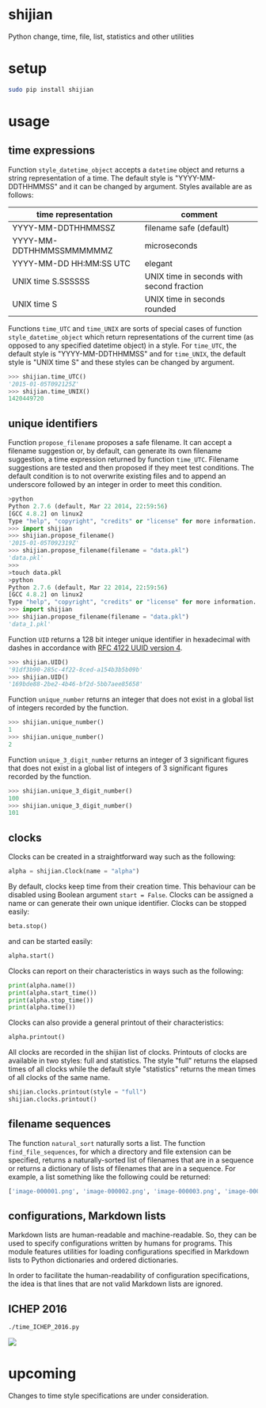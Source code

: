 # shijian

Python change, time, file, list, statistics and other utilities

# setup

```Bash
sudo pip install shijian
```

# usage

## time expressions

Function `style_datetime_object` accepts a `datetime` object and returns a string representation of a time. The default style is "YYYY-MM-DDTHHMMSS" and it can be changed by argument. Styles available are as follows:

|**time representation** |**comment**                              |
|------------------------|-----------------------------------------|
|YYYY-MM-DDTHHMMSSZ      |filename safe (default)                  |
|YYYY-MM-DDTHHMMSSMMMMMMZ|microseconds                             |
|YYYY-MM-DD HH:MM:SS UTC |elegant                                  |
|UNIX time S.SSSSSS      |UNIX time in seconds with second fraction|
|UNIX time S             |UNIX time in seconds rounded             |

Functions `time_UTC` and `time_UNIX` are sorts of special cases of function `style_datetime_object` which return representations of the current time (as opposed to any specified datetime object) in a style. For `time_UTC`, the default style is "YYYY-MM-DDTHHMMSS" and for `time_UNIX`, the default style is "UNIX time S" and these styles can be changed by argument.

```Python
>>> shijian.time_UTC()
'2015-01-05T092125Z'
>>> shijian.time_UNIX()
1420449720
```

## unique identifiers

Function `propose_filename` proposes a safe filename. It can accept a filename suggestion or, by default, can generate its own filename suggestion, a time expression returned by function `time_UTC`. Filename suggestions are tested and then proposed if they meet test conditions. The default condition is to not overwrite existing files and to append an underscore followed by an integer in order to meet this condition.

```Python
>python
Python 2.7.6 (default, Mar 22 2014, 22:59:56) 
[GCC 4.8.2] on linux2
Type "help", "copyright", "credits" or "license" for more information.
>>> import shijian
>>> shijian.propose_filename()
'2015-01-05T092319Z'
>>> shijian.propose_filename(filename = "data.pkl")
'data.pkl'
>>> 
>touch data.pkl
>python
Python 2.7.6 (default, Mar 22 2014, 22:59:56) 
[GCC 4.8.2] on linux2
Type "help", "copyright", "credits" or "license" for more information.
>>> import shijian
>>> shijian.propose_filename(filename = "data.pkl")
'data_1.pkl'
```

Function `UID` returns a 128 bit integer unique identifier in hexadecimal with dashes in accordance with [RFC 4122 UUID version 4](http://tools.ietf.org/html/rfc4122.html).

```Python
>>> shijian.UID()
'91df3b90-285c-4f22-8ced-a154b3b5b09b'
>>> shijian.UID()
'169bde88-2be2-4b46-bf2d-5bb7aee85658'
```

Function `unique_number` returns an integer that does not exist in a global list of integers recorded by the function.

```Python
>>> shijian.unique_number()
1
>>> shijian.unique_number()
2
```

Function `unique_3_digit_number` returns an integer of 3 significant figures that does not exist in a global list of integers of 3 significant figures recorded by the function.

```Python
>>> shijian.unique_3_digit_number()
100
>>> shijian.unique_3_digit_number()
101
```

## clocks

Clocks can be created in a straightforward way such as the following:

```Python
alpha = shijian.Clock(name = "alpha")
```

By default, clocks keep time from their creation time. This behaviour can be disabled using Boolean argument `start = False`. Clocks can be assigned a name or can generate their own unique identifier. Clocks can be stopped easily:

```Python
beta.stop()
```

and can be started easily:

```Python
alpha.start()
```

Clocks can report on their characteristics in ways such as the following:

```Python
print(alpha.name())
print(alpha.start_time())
print(alpha.stop_time())
print(alpha.time())
```

Clocks can also provide a general printout of their characteristics:

```Python
alpha.printout()
```

All clocks are recorded in the shijian list of clocks. Printouts of clocks are available in two styles: full and statistics. The style "full" returns the elapsed times of all clocks while the default style "statistics" returns the mean times of all clocks of the same name.

```Python
shijian.clocks.printout(style = "full")
shijian.clocks.printout()
```

## filename sequences

The function `natural_sort` naturally sorts a list. The function `find_file_sequences`, for which a directory and file extension can be specified, returns a naturally-sorted list of filenames that are in a sequence or returns a dictionary of lists of filenames that are in a sequence. For example, a list something like the following could be returned:

```Bash
['image-000001.png', 'image-000002.png', 'image-000003.png', 'image-000004.png', 'image-000005.png']
```

## configurations, Markdown lists

Markdown lists are human-readable and machine-readable. So, they can be used to specify configurations written by humans for programs. This module features utilities for loading configurations specified in Markdown lists to Python dictionaries and ordered dictionaries.

In order to facilitate the human-readability of configuration specifications, the idea is that lines that are not valid Markdown lists are ignored.

## ICHEP 2016

```Bash
./time_ICHEP_2016.py
```

![](https://raw.githubusercontent.com/wdbm/shijian/master/media/ICHEP_2016.gif)

# upcoming

Changes to time style specifications are under consideration.

